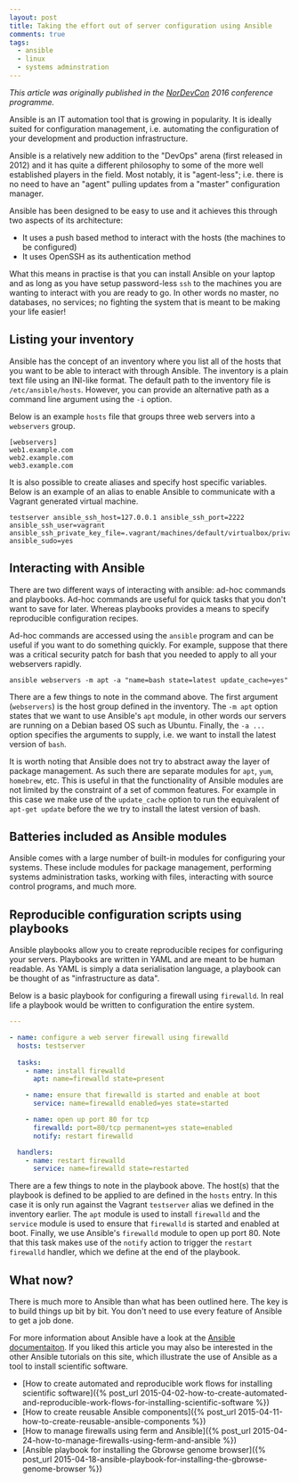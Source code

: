 ```yaml
---
layout: post
title: Taking the effort out of server configuration using Ansible
comments: true
tags:
  - ansible
  - linux
  - systems adminstration
---
```


*This article was originally published in the [NorDevCon](http://www.nordevcon.com/) 2016 conference programme.*

Ansible is an IT automation tool that is growing in popularity. It is ideally
suited for configuration management, i.e. automating the configuration of your
development and production infrastructure. 

Ansible is a relatively new addition to the "DevOps" arena (first released in
2012) and it has quite a different philosophy to some of the more well
established players in the field. Most notably, it is "agent-less"; i.e. there
is no need to have an "agent" pulling updates from a "master" configuration
manager.

Ansible has been designed to be easy to use and it achieves this through
two aspects of its architecture:

- It uses a push based method to interact with the hosts (the machines to be configured)
- It uses OpenSSH as its authentication method

What this means in practise is that you can install Ansible on your laptop and
as long as you have setup password-less ``ssh`` to the machines you are wanting
to interact with you are ready to go. In other words no master, no databases,
no services; no fighting the system that is meant to be making your life
easier!


## Listing your inventory

Ansible has the concept of an inventory where you list all of the hosts that
you want to be able to interact with through Ansible. The inventory is a plain
text file using an INI-like format. The default path to the inventory file is
``/etc/ansible/hosts``. However, you can provide an alternative path as a
command line argument using the ``-i`` option.

Below is an example ``hosts`` file that groups three web servers into a
``webservers`` group.

```
[webservers]
web1.example.com
web2.example.com
web3.example.com
```

It is also possible to create aliases and specify host specific variables.
Below is an example of an alias to enable Ansible to communicate with a Vagrant
generated virtual machine.

```
testserver ansible_ssh_host=127.0.0.1 ansible_ssh_port=2222 ansible_ssh_user=vagrant ansible_ssh_private_key_file=.vagrant/machines/default/virtualbox/private_key ansible_sudo=yes
```


## Interacting with Ansible

There are two different ways of interacting with ansible: ad-hoc commands and playbooks.
Ad-hoc commands are useful for quick tasks that you don't want to save for later. Whereas
playbooks provides a means to specify reproducible configuration recipes.

Ad-hoc commands are accessed using the ``ansible`` program and can be useful if
you want to do something quickly. For example, suppose that there was a
critical security patch for bash that you needed to apply to all your
webservers rapidly.

```
ansible webservers -m apt -a "name=bash state=latest update_cache=yes"
```

There are a few things to note in the command above. The first argument
(``webservers``) is the host group defined in the inventory. The ``-m apt``
option states that we want to use Ansible's ``apt`` module, in other words our
servers are running on a Debian based OS such as Ubuntu. Finally, the ``-a ...``
option specifies the arguments to supply, i.e. we want to install the latest
version of ``bash``.

It is worth noting that Ansible does not try to abstract away the layer of
package management. As such there are separate modules for ``apt``, ``yum``,
``homebrew``, etc. This is useful in that the functionality of Ansible modules
are not limited by the constraint of a set of common features. For example in
this case we make use of the ``update_cache`` option to run the equivalent of
``apt-get update`` before the we try to install the latest version of bash.


## Batteries included as Ansible modules

Ansible comes with a large number of built-in modules for configuring your
systems. These include modules for package management, performing systems
administration tasks, working with files, interacting with source control
programs, and much more.

## Reproducible configuration scripts using playbooks

Ansible playbooks allow you to create reproducible recipes for configuring your
servers. Playbooks are written in YAML and are meant to be human readable. As
YAML is simply a data serialisation language, a playbook can be thought of as
"infrastructure as data".

Below is a basic playbook for configuring a firewall using ``firewalld``. In
real life a playbook would be written to configuration the entire system.

```yaml
---

- name: configure a web server firewall using firewalld
  hosts: testserver
  
  tasks:
    - name: install firewalld 
      apt: name=firewalld state=present

    - name: ensure that firewalld is started and enable at boot
      service: name=firewalld enabled=yes state=started

    - name: open up port 80 for tcp
      firewalld: port=80/tcp permanent=yes state=enabled
      notify: restart firewalld

  handlers:
    - name: restart firewalld
      service: name=firewalld state=restarted
```

There are a few things to note in the playbook above. The host(s) that the
playbook is defined to be applied to are defined in the ``hosts`` entry. In
this case it is only run against the Vagrant ``testserver`` alias we defined in
the inventory earlier.  The ``apt`` module is used to install ``firewalld`` and
the ``service`` module is used to ensure that ``firewalld`` is started and
enabled at boot. Finally, we use Ansible's ``firewalld`` module to open up port
80.  Note that this task makes use of the ``notify`` action to trigger the
``restart firewalld`` handler, which we define at the end of the playbook.

## What now?

There is much more to Ansible than what has been outlined here. The key is to
build things up bit by bit. You don't need to use every feature of Ansible to
get a job done.

For more information about Ansible have a look at the
[Ansible documentaiton](http://docs.ansible.com/).
If you liked this article you may also be interested in the other Ansible
tutorials on this site, which illustrate the use of Ansible as a tool to install
scientific software.

- [How to create automated and reproducible work flows for installing scientific software]({% post_url 2015-04-02-how-to-create-automated-and-reproducible-work-flows-for-installing-scientific-software %})
- [How to create reusable Ansible components]({% post_url 2015-04-11-how-to-create-reusable-ansible-components %})
- [How to manage firewalls using ferm and Ansible]({% post_url 2015-04-24-how-to-manage-firewalls-using-ferm-and-ansible %})
- [Ansible playbook for installing the Gbrowse genome browser]({% post_url 2015-04-18-ansible-playbook-for-installing-the-gbrowse-genome-browser %})
